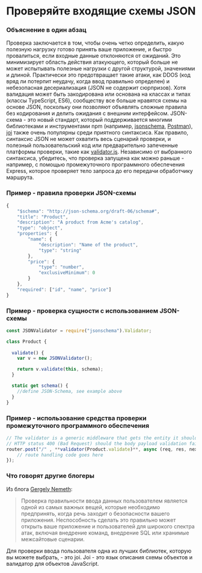 # Проверяйте входящие схемы JSON

### Объяснение в один абзац

Проверка заключается в том, чтобы очень четко определить, какую полезную нагрузку готово принять ваше приложение, и быстро провалиться, если входные данные отклоняются от ожиданий. Это минимизирует область действия атакующего, который больше не может испытывать полезные нагрузки с другой структурой, значениями и длиной. Практически это предотвращает такие атаки, как DDOS (код вряд ли потерпит неудачу, когда ввод правильно определен) и небезопасная десериализация (JSON не содержит сюрпризов). Хотя валидация может быть закодирована или основана на классах и типах (классы TypeScript, ES6), сообществу все больше нравятся схемы на основе JSON, поскольку они позволяют объявлять сложные правила без кодирования и делить ожидания с внешним интерфейсом. JSON-схема - это новый стандарт, который поддерживается многими библиотеками и инструментами npm (например, [jsonschema](https://www.npmjs.com/package/jsonschema), [Postman](http://blog.getpostman.com/2017/07/28/api-testing-tips-from-a-postman-professional/)), [joi](https://www.npmjs.com/package/joi) также очень популярны среди приятного синтаксиса. Как правило, синтаксис JSON не может охватить весь сценарий проверки, и полезный пользовательский код или предварительно запеченные платформы проверки, такие как [validator.js](https://github.com/chriso/validator.js/). Независимо от выбранного синтаксиса, убедитесь, что проверка запущена как можно раньше - например, с помощью промежуточного программного обеспечения Express, которое проверяет тело запроса до его передачи обработчику маршрута.

### Пример - правила проверки JSON-схемы

```javascript
{
    "$schema": "http://json-schema.org/draft-06/schema#",
    "title": "Product",
    "description": "A product from Acme's catalog",
    "type": "object",
    "properties": {
        "name": {
            "description": "Name of the product",
            "type": "string"
        },
        "price": {
            "type": "number",
            "exclusiveMinimum": 0
        }
    },
    "required": ["id", "name", "price"]
}
```


### Пример - проверка сущности с использованием JSON-схемы

``` javascript
const JSONValidator = require("jsonschema").Validator;

class Product {
  
  validate() {
    var v = new JSONValidator();

    return v.validate(this, schema);
  }

  static get schema() {
    //define JSON-Schema, see example above
  }
}

```

### Пример - использование средства проверки промежуточного программного обеспечения

```javascript
// The validator is a generic middleware that gets the entity it should validate and takes care to return
// HTTP status 400 (Bad Request) should the body payload validation fail
router.post("/" , **validator(Product.validate)**, async (req, res, next) => {
    // route handling code goes here
});

```



### Что говорят другие блогеры

Из блога [Gergely Nemeth](https://nemethgergely.com/nodejs-security-overview/):
> Проверка правильности ввода данных пользователем является одной из самых важных вещей, которые необходимо предпринять, когда речь заходит о безопасности вашего приложения. Неспособность сделать это правильно может открыть ваше приложение и пользователей для широкого спектра атак, включая внедрение команд, внедрение SQL или хранимые межсайтовые сценарии.<br/>

Для проверки ввода пользователя одна из лучших библиотек, которую вы можете выбрать, - это joi. Joi - это язык описания схемы объектов и валидатор для объектов JavaScript.
